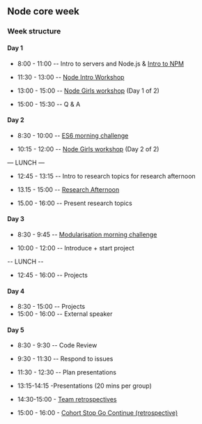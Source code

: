 ## Node core week

### Week structure

#### Day 1

- 8:00 - 11:00
-- Intro to servers and Node.js
& [Intro to NPM](https://github.com/foundersandcoders/npm-introduction)

- 11:30 - 13:00
-- [Node Intro Workshop](https://github.com/foundersandcoders/Node-Intro-Workshop)

- 13:00 - 15:00
-- [Node Girls workshop](https://github.com/node-girls/workshop-cms) (Day 1 of 2)
- 15:00 - 15:30
-- Q & A

#### Day 2

- 8:30 - 10:00
-- [ES6 morning challenge](./morning-challenge-day-2.md)

- 10:15 - 12:00
-- [Node Girls workshop](https://github.com/node-girls/workshop-cms) (Day 2 of 2)

— LUNCH —

- 12:45 - 13:15
-- Intro to research topics for research afternoon

- 13.15 - 15:00
-- [Research Afternoon](./research-afternoon.md)

- 15.00 - 16:00
-- Present research topics


#### Day 3

- 8:30 - 9:45
-- [Modularisation morning challenge](./morning-challenge-day-3.md)

- 10:00 - 12:00
-- Introduce + start project

-- LUNCH --

- 12:45 - 16:00
-- Projects


#### Day 4

- 8:30 - 15:00
-- Projects
- 15:00 - 16:00
-- External speaker

#### Day 5

- 8:30 - 9:30
-- Code Review

- 9:30 - 11:30
-- Respond to issues

- 11:30 - 12:30
-- Plan presentations

- 13:15-14:15 -Presentations (20 mins per group)

- 14:30-15:00 - [Team retrospectives](./retrospectives.md#team-retrospective)

- 15:00 - 16:00 - [Cohort Stop Go Continue (retrospective)](./retrospectives.md#cohort-retrospective)

